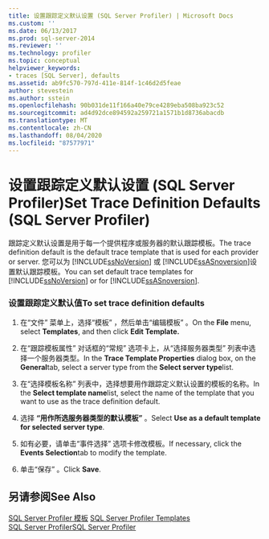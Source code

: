 ```yaml
---
title: 设置跟踪定义默认设置 (SQL Server Profiler) | Microsoft Docs
ms.custom: ''
ms.date: 06/13/2017
ms.prod: sql-server-2014
ms.reviewer: ''
ms.technology: profiler
ms.topic: conceptual
helpviewer_keywords:
- traces [SQL Server], defaults
ms.assetid: ab9fc570-797d-411e-814f-1c46d2d5feae
author: stevestein
ms.author: sstein
ms.openlocfilehash: 90b031de11f166a40e79ce4289eba508ba923c52
ms.sourcegitcommit: ad4d92dce894592a259721a1571b1d8736abacdb
ms.translationtype: MT
ms.contentlocale: zh-CN
ms.lasthandoff: 08/04/2020
ms.locfileid: "87577971"
---
```

# <a name="set-trace-definition-defaults-sql-server-profiler"></a><span data-ttu-id="30882-102">设置跟踪定义默认设置 (SQL Server Profiler)</span><span class="sxs-lookup"><span data-stu-id="30882-102">Set Trace Definition Defaults (SQL Server Profiler)</span></span>
  <span data-ttu-id="30882-103">跟踪定义默认设置是用于每一个提供程序或服务器的默认跟踪模板。</span><span class="sxs-lookup"><span data-stu-id="30882-103">The trace definition default is the default trace template that is used for each provider or server.</span></span> <span data-ttu-id="30882-104">您可以为 [!INCLUDE[ssNoVersion](../../includes/ssnoversion-md.md)] 或 [!INCLUDE[ssASnoversion](../../includes/ssasnoversion-md.md)]设置默认跟踪模板。</span><span class="sxs-lookup"><span data-stu-id="30882-104">You can set default trace templates for [!INCLUDE[ssNoVersion](../../includes/ssnoversion-md.md)] or for [!INCLUDE[ssASnoversion](../../includes/ssasnoversion-md.md)].</span></span>  
  
### <a name="to-set-trace-definition-defaults"></a><span data-ttu-id="30882-105">设置跟踪定义默认值</span><span class="sxs-lookup"><span data-stu-id="30882-105">To set trace definition defaults</span></span>  
  
1.  <span data-ttu-id="30882-106">在“文件”  菜单上，选择“模板”  ，然后单击“编辑模板”  。</span><span class="sxs-lookup"><span data-stu-id="30882-106">On the **File** menu, select **Templates**, and then click **Edit Template.**</span></span>  
  
2.  <span data-ttu-id="30882-107">在“跟踪模板属性”  对话框的“常规”  选项卡上，从“选择服务器类型”  列表中选择一个服务器类型。</span><span class="sxs-lookup"><span data-stu-id="30882-107">In the **Trace Template Properties** dialog box, on the **General**tab, select a server type from the **Select server type**list.</span></span>  
  
3.  <span data-ttu-id="30882-108">在“选择模板名称”  列表中，选择想要用作跟踪定义默认设置的模板的名称。</span><span class="sxs-lookup"><span data-stu-id="30882-108">In the **Select template name**list, select the name of the template that you want to use as the trace definition default.</span></span>  
  
4.  <span data-ttu-id="30882-109">选择 **“用作所选服务器类型的默认模板”** 。</span><span class="sxs-lookup"><span data-stu-id="30882-109">Select **Use as a default template for selected server type**.</span></span>  
  
5.  <span data-ttu-id="30882-110">如有必要，请单击“事件选择”  选项卡修改模板。</span><span class="sxs-lookup"><span data-stu-id="30882-110">If necessary, click the **Events Selection**tab to modify the template.</span></span>  
  
6.  <span data-ttu-id="30882-111">单击“保存”  。</span><span class="sxs-lookup"><span data-stu-id="30882-111">Click **Save**.</span></span>  
  
## <a name="see-also"></a><span data-ttu-id="30882-112">另请参阅</span><span class="sxs-lookup"><span data-stu-id="30882-112">See Also</span></span>  
 <span data-ttu-id="30882-113">[SQL Server Profiler 模板](sql-server-profiler-templates.md) </span><span class="sxs-lookup"><span data-stu-id="30882-113">[SQL Server Profiler Templates](sql-server-profiler-templates.md) </span></span>  
 [<span data-ttu-id="30882-114">SQL Server Profiler</span><span class="sxs-lookup"><span data-stu-id="30882-114">SQL Server Profiler</span></span>](sql-server-profiler.md)  
  
  
